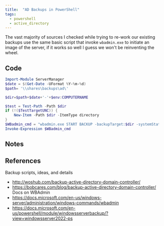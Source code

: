 ```yaml
---
title:  "AD Backups in PowerShell"
tags:
  - powershell
  - active_directory
---
```

The vast majority of sources I checked while trying to re-work our existing backups use the same basic script that invoke `wbadmin.exe` to initiate an image of the server, if it works so well I guess we won't be reinventing the wheel.

## Code
```Powershell
Import-Module ServerManager
$date = $(Get-Date -UFormat %Y-%m-%d)
$path= '\\shares\backups\ad\'

$dir=$path+$date+'-'+$env:COMPUTERNAME

$test = Test-Path -Path $dir
if (!($TestTargetUNC)) {
    New-Item -Path $dir -ItemType directory
}
$WBadmin_cmd = "wbadmin.exe START BACKUP -backupTarget:$dir -systemState -noverify -vssCopy -quiet"
Invoke-Expression $WBadmin_cmd
```

## Notes

## References
Backup scripts, ideas, and details
* http://woshub.com/backup-active-directory-domain-controller/
* https://bobcares.com/blog/backup-active-directory-domain-controller/
Docs on WBAdmin
* https://docs.microsoft.com/en-us/windows-server/administration/windows-commands/wbadmin
* https://docs.microsoft.com/en-us/powershell/module/windowsserverbackup/?view=windowsserver2022-ps